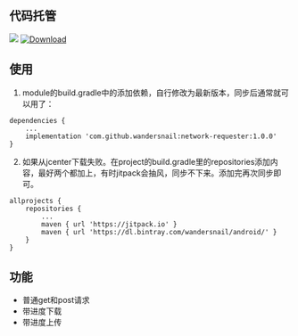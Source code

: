 ## 代码托管
[![](https://jitpack.io/v/wandersnail/network-requester.svg)](https://jitpack.io/#wandersnail/network-requester)
[![Download](https://api.bintray.com/packages/wandersnail/android/network-requester/images/download.svg) ](https://bintray.com/wandersnail/android/network-requester/_latestVersion)

## 使用

1. module的build.gradle中的添加依赖，自行修改为最新版本，同步后通常就可以用了：
```
dependencies {
	...
	implementation 'com.github.wandersnail:network-requester:1.0.0'
}
```

2. 如果从jcenter下载失败。在project的build.gradle里的repositories添加内容，最好两个都加上，有时jitpack会抽风，同步不下来。添加完再次同步即可。
```
allprojects {
	repositories {
		...
		maven { url 'https://jitpack.io' }
		maven { url 'https://dl.bintray.com/wandersnail/android/' }
	}
}
```

## 功能
- 普通get和post请求
- 带进度下载
- 带进度上传
